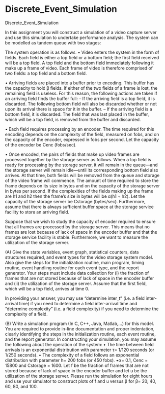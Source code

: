 # Discrete_Event_Simulation
Discrete_Event_Simulation


In this assignment you will construct a simulation of a video capture server and use this simulation to undertake performance analysis. The system can be modelled as tandem queue with two stages:

 

The system operation is as follows.
• Video enters the system in the form of fields. Each field is either a top field or a bottom field; the first field received will be a top field. A top field and the bottom field immediately following it make up a frame of video. Each frame of video is therefore comprised of two fields: a top field and a bottom field.
 
• Arriving fields are placed into a buffer prior to encoding. This buffer has the capacity to hold β fields. If either of the two fields of a frame is lost, the remaining field is useless. For this reason, the following actions are taken if an arriving field finds the buffer full:
– If the arriving field is a top field, it is discarded. The following bottom field will also be discarded whether or not upon its arrival there is space for it in the buffer.
– If the arriving field is a bottom field, it is discarded. The field that was last placed in the buffer, which will be a top field, is removed from the buffer and discarded.

• Each field requires processing by an encoder. The time required for this encoding depends on the complexity of the field, measured on fobs, and on the capacity of the encoder, expressed in fobs per second. Let the capacity of the encoder be Cenc (fobs/sec).

• Once encoded, the pairs of fields that make up video frames are processed together by the storage server as follows. When a top field is ready for processing by the storage server, it will remain in the queue—and the storage server will remain idle—until its corresponding bottom field also arrives. At that time, both fields will be removed from the queue and storage of the video frame will commence. The amount of time required to store the frame depends on its size in bytes and on the capacity of the storage server in bytes per second. If the complexities of the fields making up the frame are h1 and h2 then the frame’s size in bytes will be α(h1 + h2). Let the capacity of the storage server be Cstorage (bytes/sec). Furthermore, assume that there is always sufficient buffer space at the storage service facility to store an arriving field.

Suppose that we wish to study the capacity of encoder required to ensure that all frames are processed by the storage server. This means that no frames are lost because of lack of space in the encoder buffer and that the storage service facility is stable. Furthermore, we want to measure the utilization of the storage server.

(A)
Give the state variables, event graph, statistical counters, data structures required, and event types for the video storage system model. Also give the steps for the initialization routine, main program, timing routine, event handling routine for each event type, and the report generator. Your steps must include data collection for (i) the fraction of frames that are not stored because of lack of space in the encoder buffer and (ii) the utilization of the storage server. Assume that the first field, which will be a top field, arrives at time 0.

In providing your answer, you may use “determine inter_t” (i.e. a field inter-arrival time) if you need to determine a field inter-arrival time and “determine complexity” (i.e. a field complexity) if you need to determine the complexity of a field.


(B)
Write a simulation program (In C, C++, Java, Matlab,...) for this model. You are required to provide in-line documentation and proper indentation, clearly identifying the steps in the initialization routine, each event routine, and the report generator.
In constructing your simulation, you may assume the following about the operation of the system:
• The time between field arrivals is an exponential distribution with parameter τ= 1/120 seconds (or 1/250 seconds).
 • The complexity of a field follows an exponential distribution with parameter h= 200 fobs (or 450 fobs).
•α= 0.1, Cenc = 15800 and Cstorage = 1600.
Let f be the fraction of frames that are not stored because of lack of space in the encoder buffer and let u be the utilization of the storage server. Please run the simulation for eight hours and use your simulator to construct plots of f and u versus β for β= 20, 40, 60, 80, and 100.
